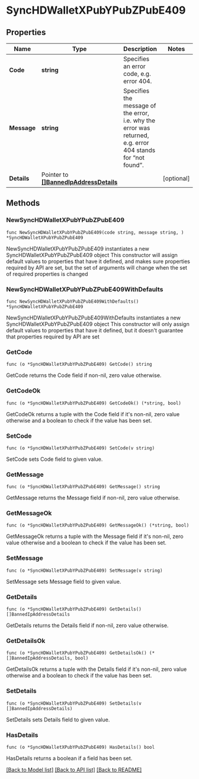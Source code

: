 # SyncHDWalletXPubYPubZPubE409

## Properties

Name | Type | Description | Notes
------------ | ------------- | ------------- | -------------
**Code** | **string** | Specifies an error code, e.g. error 404. | 
**Message** | **string** | Specifies the message of the error, i.e. why the error was returned, e.g. error 404 stands for “not found”. | 
**Details** | Pointer to [**[]BannedIpAddressDetails**](BannedIpAddressDetails.md) |  | [optional] 

## Methods

### NewSyncHDWalletXPubYPubZPubE409

`func NewSyncHDWalletXPubYPubZPubE409(code string, message string, ) *SyncHDWalletXPubYPubZPubE409`

NewSyncHDWalletXPubYPubZPubE409 instantiates a new SyncHDWalletXPubYPubZPubE409 object
This constructor will assign default values to properties that have it defined,
and makes sure properties required by API are set, but the set of arguments
will change when the set of required properties is changed

### NewSyncHDWalletXPubYPubZPubE409WithDefaults

`func NewSyncHDWalletXPubYPubZPubE409WithDefaults() *SyncHDWalletXPubYPubZPubE409`

NewSyncHDWalletXPubYPubZPubE409WithDefaults instantiates a new SyncHDWalletXPubYPubZPubE409 object
This constructor will only assign default values to properties that have it defined,
but it doesn't guarantee that properties required by API are set

### GetCode

`func (o *SyncHDWalletXPubYPubZPubE409) GetCode() string`

GetCode returns the Code field if non-nil, zero value otherwise.

### GetCodeOk

`func (o *SyncHDWalletXPubYPubZPubE409) GetCodeOk() (*string, bool)`

GetCodeOk returns a tuple with the Code field if it's non-nil, zero value otherwise
and a boolean to check if the value has been set.

### SetCode

`func (o *SyncHDWalletXPubYPubZPubE409) SetCode(v string)`

SetCode sets Code field to given value.


### GetMessage

`func (o *SyncHDWalletXPubYPubZPubE409) GetMessage() string`

GetMessage returns the Message field if non-nil, zero value otherwise.

### GetMessageOk

`func (o *SyncHDWalletXPubYPubZPubE409) GetMessageOk() (*string, bool)`

GetMessageOk returns a tuple with the Message field if it's non-nil, zero value otherwise
and a boolean to check if the value has been set.

### SetMessage

`func (o *SyncHDWalletXPubYPubZPubE409) SetMessage(v string)`

SetMessage sets Message field to given value.


### GetDetails

`func (o *SyncHDWalletXPubYPubZPubE409) GetDetails() []BannedIpAddressDetails`

GetDetails returns the Details field if non-nil, zero value otherwise.

### GetDetailsOk

`func (o *SyncHDWalletXPubYPubZPubE409) GetDetailsOk() (*[]BannedIpAddressDetails, bool)`

GetDetailsOk returns a tuple with the Details field if it's non-nil, zero value otherwise
and a boolean to check if the value has been set.

### SetDetails

`func (o *SyncHDWalletXPubYPubZPubE409) SetDetails(v []BannedIpAddressDetails)`

SetDetails sets Details field to given value.

### HasDetails

`func (o *SyncHDWalletXPubYPubZPubE409) HasDetails() bool`

HasDetails returns a boolean if a field has been set.


[[Back to Model list]](../README.md#documentation-for-models) [[Back to API list]](../README.md#documentation-for-api-endpoints) [[Back to README]](../README.md)


